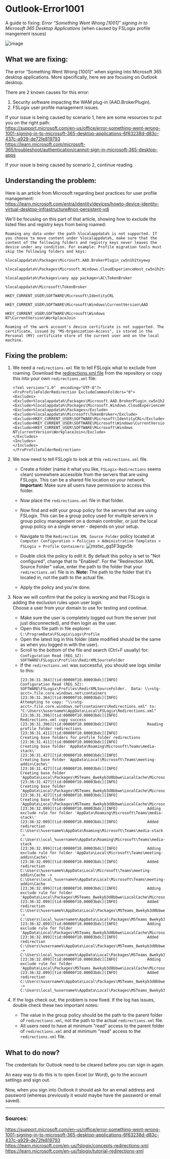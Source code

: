 # Outlook-Error1001
A guide to fixing: *Error “Something Went Wrong [1001]” signing in to Microsoft 365 Desktop Applications* (when caused by FSLogix profile mangement issues)

![image](https://github.com/DiadNetworks/Outlook-Error1001/assets/143122318/71381185-09e3-47df-9960-04122321106e)

## What we are fixing:
The error “Something Went Wrong [1001]” when signing into Microsoft 365 desktop applications. More specifically, here we are focusing on Outlook desktop.  

There are 2 known causes for this error:
1. Security software impacting the WAM plug-in (AAD.BrokerPlugin).
2. FSLogix user profile management issues.

If your issue is being caused by scenario 1, here are some resources to put you on the right path:  
https://support.microsoft.com/en-us/office/error-something-went-wrong-1001-signing-in-to-microsoft-365-desktop-applications-6f63238d-d83c-437c-a929-de72fe819793  
https://learn.microsoft.com/microsoft-365/troubleshoot/authentication/cannot-sign-in-microsoft-365-desktop-apps  

If your issue is being caused by scenario 2, continue reading.

## Understanding the problem:
Here is an article from Microsoft regarding best practices for user profile management:  
https://learn.microsoft.com/entra/identity/devices/howto-device-identity-virtual-desktop-infrastructure#non-persistent-vdi  

We'll be focusing on this part of that article, showing how to exclude the listed files and registry keys from being roamed:  
```
Roaming any data under the path %localappdata% is not supported. If you choose to move content under %localappdata%, make sure that the content of the following folders and registry keys never leaves the device under any condition. For example: Profile migration tools must skip the following folders and keys:

%localappdata%\Packages\Microsoft.AAD.BrokerPlugin_cw5n1h2txyewy 

%localappdata%\Packages\Microsoft.Windows.CloudExperienceHost_cw5n1h2txyewy 

%localappdata%\Packages\<any app package>\AC\TokenBroker 

%localappdata%\Microsoft\TokenBroker 

HKEY_CURRENT_USER\SOFTWARE\Microsoft\IdentityCRL 

HKEY_CURRENT_USER\SOFTWARE\Microsoft\Windows\CurrentVersion\AAD 

HKEY_CURRENT_USER\SOFTWARE\Microsoft\Windows NT\CurrentVersion\WorkplaceJoin

Roaming of the work account's device certificate is not supported. The certificate, issued by "MS-Organization-Access", is stored in the Personal (MY) certificate store of the current user and on the local machine.
```

## Fixing the problem:
1. We need a `redirections.xml` file to tell FSLogix what to exclude from roaming. Download the [redirections.xml file](https://github.com/DiadNetworks/Outlook-Error1001/blob/main/redirections.xml) from the repository or copy this into your own `redirections.xml` file:
    ```
    <?xml version="1.0"  encoding="UTF-8"?>
    <FrxProfileFolderRedirection ExcludeCommonFolders="0">
    <Excludes>
    <Exclude>%localappdata%\Packages\Microsoft.AAD.BrokerPlugin_cw5n1h2txyewy</Exclude>
    <Exclude>%localappdata%\Packages\Microsoft.Windows.CloudExperienceHost_cw5n1h2txyewy</Exclude>
    <Exclude>%localappdata%\Packages</Exclude>
    <Exclude>%localappdata%\Microsoft\TokenBroker</Exclude>
    <Exclude>HKEY_CURRENT_USER\SOFTWARE\Microsoft\IdentityCRL</Exclude>
    <Exclude>HKEY_CURRENT_USER\SOFTWARE\Microsoft\Windows\CurrentVersion\AAD</Exclude>
    <Exclude>HKEY_CURRENT_USER\SOFTWARE\Microsoft\Windows NT\CurrentVersion\WorkplaceJoin</Exclude>
    </Excludes>
    <Includes>
    </Includes>
    </FrxProfileFolderRedirection>
    ```  

2.  We now need to tell FSLogix to look at this `redirections.xml` file.  
    - Create a folder (name it what you like, `FSLogix-Redirections` seems clean) somewhere accessible from the servers that are using FSLogix. This can be a shared file location on your network. **Important:** Make sure all users have permission to access this folder.  
    - Now place the `redirections.xml` file in that folder.  
    - Now find and edit your group policy for the servers that are using FSLogix. This can be a group policy used for multiple servers in group policy management on a domain controller, or just the local group policy on a single server - depends on your setup.  
    - Navigate to the `Redirection XML Source Folder` policy located at `Computer Configuration > Policies > Administrative Templates > FSLogix > Profile Containers`:
      ![mstsc_gq5F3qgv5b](https://github.com/DiadNetworks/Outlook-Error1001/assets/143122318/61b3539f-8154-4407-88ab-90e0e58c8d2a)

    - Double click the policy to edit it. By default this policy is set to "Not configured", change that to "Enabled". For the "Redirection XML Source Folder" value, enter the path to the folder that your `redirections.xml` file is in. **Note:** The path to the folder that it's located in, not the path to the actual file.  
    - Apply the policy and you're done.  

3. Now we will confirm that the policy is working and that FSLogix is adding the exclusion rules upon user login.  
Choose a user from your domain to use for testing and continue.  
    - Make sure the user is completely logged out from the server (not just disconnected), and then login as the user.  
    - Open this file path in file explorer: `C:\ProgramData\FSLogix\Logs\Profile`
    - Open the latest log in this folder (date modified should be the same as when you logged in with the user).
    - Scroll to the bottom of the file and search (Ctrl+F usually) for: `Configuration Read (REG_SZ): SOFTWARE\FSLogix\Profiles\RedirXMLSourceFolder`
    - If the `redirections.xml` was successful, you should see logs similar to this:
        ```
        [23:36:31.364][tid:00000f10.00003bdc][INFO]             Configuration Read (REG_SZ): SOFTWARE\FSLogix\Profiles\RedirXMLSourceFolder.  Data: \\<stg-acct>.file.core.windows.net\containers
        [23:36:31.364][tid:00000f10.00003bdc][INFO]             Attempting to copy: "\\<stg-acct>.file.core.windows.net\containers\Redirections.xml" to: "C:\Users\%username%\AppData\Local\FSLogix\Redirections.xml"
        [23:36:31.396][tid:00000f10.00003bdc][INFO]             Redirections.xml copy success
        [23:36:31.396][tid:00000f10.00003bdc][INFO]             Reading profile folder redirections
        [23:36:31.411][tid:00000f10.00003bdc][INFO]             Creating base folders for profile folder redirections
        [23:36:31.411][tid:00000f10.00003bdc][INFO]             Creating base folder 'AppData\Roaming\Microsoft\Teams\media-stack\'
        [23:36:31.427][tid:00000f10.00003bdc][INFO]             Creating base folder 'AppData\Local\Microsoft\Teams\meeting-addin\Cache\'
        [23:36:31.427][tid:00000f10.00003bdc][INFO]             Creating base folder 'AppData\Local\Packages\MSTeams_8wekyb3d8bbwe\LocalCache\Microsoft\MSTeams\Logs\'
        [23:36:31.427][tid:00000f10.00003bdc][INFO]             Creating base folder 'AppData\Local\Packages\MSTeams_8wekyb3d8bbwe\LocalCache\Microsoft\MSTeams\PerfLogs'
        [23:36:31.427][tid:00000f10.00003bdc][INFO]             Creating base folder 'AppData\Local\Packages\MSTeams_8wekyb3d8bbwe\LocalCache\Microsoft\MSTeams\EBWebView\WV2Profile_tfw\WebStorage'
        [23:36:32.099][tid:00000f10.00003bdc][INFO]             Adding exclude rule for folder 'AppData\Roaming\Microsoft\Teams\media-stack\'
        [23:36:32.099][tid:00000f10.00003bdc][INFO]             Added redirection C:\Users\%username%\AppData\Roaming\Microsoft\Teams\media-stack -> C:\Users\local_%username%\AppData\Roaming\Microsoft\Teams\media-stack
        [23:36:32.099][tid:00000f10.00003bdc][INFO]             Adding exclude rule for folder 'AppData\Local\Microsoft\Teams\meeting-addin\Cache\'
        [23:36:32.099][tid:00000f10.00003bdc][INFO]             Added redirection C:\Users\%username%\AppData\Local\Microsoft\Teams\meeting-addin\Cache -> C:\Users\local_%username%\AppData\Local\Microsoft\Teams\meeting-addin\Cache
        [23:36:32.099][tid:00000f10.00003bdc][INFO]             Adding exclude rule for folder 'AppData\Local\Packages\MSTeams_8wekyb3d8bbwe\LocalCache\Microsoft\MSTeams\Logs\'
        [23:36:32.099][tid:00000f10.00003bdc][INFO]             Added redirection C:\Users\%username%\AppData\Local\Packages\MSTeams_8wekyb3d8bbwe\LocalCache\Microsoft\MSTeams\Logs -> C:\Users\local_%username%\AppData\Local\Packages\MSTeams_8wekyb3d8bbwe\LocalCache\Microsoft\MSTeams\Logs
        [23:36:32.099][tid:00000f10.00003bdc][INFO]             Adding exclude rule for folder 'AppData\Local\Packages\MSTeams_8wekyb3d8bbwe\LocalCache\Microsoft\MSTeams\PerfLogs\'
        [23:36:32.099][tid:00000f10.00003bdc][INFO]             Added redirection C:\Users\%username%\AppData\Local\Packages\MSTeams_8wekyb3d8bbwe\LocalCache\Microsoft\MSTeams\PerfLogs -> C:\Users\local_%username%\AppData\Local\Packages\MSTeams_8wekyb3d8bbwe\LocalCache\Microsoft\MSTeams\PerfLogs
        [23:36:32.099][tid:00000f10.00003bdc][INFO]             Adding exclude rule for folder 'AppData\Local\Packages\MSTeams_8wekyb3d8bbwe\LocalCache\Microsoft\MSTeams\EBWebView\WV2Profile_tfw\WebStorage\'
        [23:36:32.099][tid:00000f10.00003bdc][INFO]             Added redirection C:\Users\%username%\AppData\Local\Packages\MSTeams_8wekyb3d8bbwe\LocalCache\Microsoft\MSTeams\EBWebView\WV2Profile_tfw\WebStorage -> C:\Users\local_%username%\AppData\Local\Packages\MSTeams_8wekyb3d8bbwe\LocalCache\Microsoft\MSTeams\EBWebView\WV2Profile_tfw\WebStorage
        ```

4. If the logs check out, the problem is now fixed. If the log has issues, double check these two important notes:
    - The value in the group policy should be the path to the parent folder of `redirections.xml`, not the path to the actual `redirections.xml` file.  
    - All users need to have at minimum "read" access to the parent folder of `redirections.xml` and at minimum "read" access to the `redirections.xml` file.

## What to do now?
The credentials for Outlook need to be cleared before you can sign in again.  

An easy way to do this is to open Excel (or Word), go to the account settings and sign out.  

Now, when you sign into Outlook it should ask for an email address and password (whereas previously it would maybe have the password or email saved).

  ----
### Sources:
https://support.microsoft.com/en-us/office/error-something-went-wrong-1001-signing-in-to-microsoft-365-desktop-applications-6f63238d-d83c-437c-a929-de72fe819793  
https://learn.microsoft.com/en-us/fslogix/concepts-redirections-xml  
https://learn.microsoft.com/en-us/fslogix/tutorial-redirections-xml
